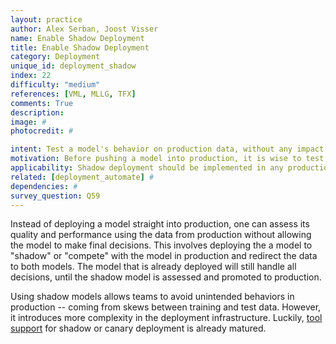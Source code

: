 ```yaml
---
layout: practice
author: Alex Serban, Joost Visser
name: Enable Shadow Deployment
title: Enable Shadow Deployment
category: Deployment
unique_id: deployment_shadow
index: 22
difficulty: "medium"
references: [VML, MLLG, TFX]
comments: True
description:
image: #
photocredit: #

intent: Test a model's behavior on production data, without any impact on the service it provides. #
motivation: Before pushing a model into production, it is wise to test its quality and performance on data from production. In order to facilitate this task, one can deploy multiple models to 'shadow' each other. #
applicability: Shadow deployment should be implemented in any production-level ML application.
related: [deployment_automate] #
dependencies: #
survey_question: Q59
---
```


Instead of deploying a model straight into production, one can assess its quality and performance using the data from production without allowing the model to make final decisions.
This involves deploying the a model to "shadow" or "compete" with the model in production and redirect the data to both models.
The model that is already deployed will still handle all decisions, until the shadow model is assessed and promoted to production.

Using shadow models allows teams to avoid unintended behaviors in production  -- coming from skews between training and test data.
However, it introduces more complexity in the deployment infrastructure.
Luckily, <a href="https://github.com/SE-ML/awesome-seml#tooling" target="blank">tool support</a> for shadow or canary deployment is already matured.